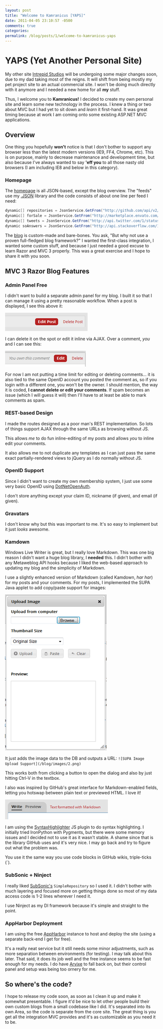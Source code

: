```yaml
---
layout: post
title: "Welcome to Kamranicus [YAPS]"
date: 2011-04-05 23:10:57 -0500
comments: true
categories:
permalink: /blog/posts/1/welcome-to-kamranicus-yaps
---
```


# YAPS (Yet Another Personal Site)

My other site [Intrepid Studios](http://intrepidstudios.com) will be undergoing some major changes soon, due to my dad taking most of the reigns. It will shift from being mostly my pet project site to an actual commercial site. I won't be doing much directly with it anymore and I needed a new home for all **my** stuff.

Thus, I welcome you to **Kamranicus!** I decided to create my own personal site and learn some new technology in the process. I knew a thing or two about MVC but I had yet to sit down and *learn* it first-hand. It was great timing because at work I am coming onto some existing ASP.NET MVC applications.

## Overview

One thing you hopefully **won't** notice is that I don't bother to support any browser less than the latest modern versions (IE9, FF4, Chrome, etc). This is on purpose, mainly to decrease maintenance and development time, but also because I've always wanted to say **'eff you** to all those nasty old browsers (I am including IE8 and below in this category).

### Homepage

The [homepage](/) is all JSON-based, except the blog overview. The "feeds" use my [.JSON](http://github.com/kamranayub/.JSON) library and the code consists of about one line per feed I need:

```c#
dynamic[] repositories = JsonService.GetFrom("http://github.com/api/v2/json/repos/show/kamranayub").repositories;
dynamic[] forSale = JsonService.GetFrom("http://marketplace.envato.com/api/v2/new-files-from-user:kayub,codecanyon.json").newfilesfromuser;
dynamic[] tweets = JsonService.GetFrom("http://api.twitter.com/1/statuses/user_timeline.json?screen_name=kamranayub");
dynamic soAnswers = JsonService.GetFrom("http://api.stackoverflow.com/1.1/users/109458/answers?pagesize=6&sort=creation");
```

The [blog](/Blog) is custom-made and bare-bones. You ask, "But why not use a proven full-fledged blog framework?" I wanted the first-class integration, I wanted some custom stuff, and because I just needed a good excuse to learn Razor and MVC 3 properly. This was a great exercise and I hope to share it with you soon.

## MVC 3 Razor Blog Features

### Admin Panel Free

I didn't want to build a separate admin panel for my blog. I built it so that I can manage it using a pretty reasonable workflow. When a post is displayed, I see this above it:

![Post Toolbar](/blog/images/1.png)

I can delete it on the spot or edit it inline via AJAX. Over a comment, *you* and I can see this:

![Comment Toolbar](/blog/images/2.png)

For now I am not putting a time limit for editing or deleting comments... it is also tied to the same OpenID account you posted the comment as, so if you login with a different one, you won't be the owner. I should mention, the way it is coded, **I cannot delete or edit your comments**. If spam becomes an issue (which I will guess it will) then I'll have to at least be able to mark comments as spam.

### REST-based Design

I made the routes designed as a poor man's REST implementation. So lots of things support AJAX through the same URLs as browsing without JS.

This allows *me* to do fun inline-editing of my posts and allows *you* to inline edit your comments.

It also allows me to not duplicate any templates as I can just pass the same exact partially-rendered views to jQuery as I do normally without JS.

### OpenID Support

Since I didn't want to create my own membership system, I just use some very basic OpenID using [DotNetOpenAuth](http://www.dotnetopenauth.net/).

I don't store anything except your claim ID, nickname (if given), and email (if given).

### Gravatars

I don't know why but this was important to me. It's so easy to implement but it just *looks* awesome.

### Kamdown

Windows Live Writer is great, but I really love Markdown. This was one big reason I didn't want a huge blog library, I **needed** this. I didn't bother with any Metaweblog API hooks because I liked the web-based approach to updating my blog and the simplicity of Markdown.

I use a slightly enhanced version of Markdown (called Kamdown, *har har*) for my posts and your comments. For my posts, I implemented the SUPA Java applet to add copy/paste support for images:

![SUPA Upload Popup](/blog/images/3.png)

It just adds the image data to the DB and outputs a URL: `![SUPA Image Upload Support](/blog/images/2.png)`

This works both from clicking a button to open the dialog and also by just hitting Ctrl-V in the textbox.

I also was inspired by GitHub's great interface for Markdown-enabled fields, letting you hotswap between plain text or previewed HTML. I love it!

![Markdown editor](/blog/images/4.png)

I am using the [SyntaxHighlighter](http://alexgorbatchev.com/SyntaxHighlighter/) JS plugin to do syntax highlighting. I initially tried IronPython with Pygments, but there were some memory issues and I decided not to use it as it wasn't stable. A shame since that is the library GitHub uses and it's very nice. I may go back and try to figure out what the problem was.

You use it the same way you use code blocks in GitHub wikis, triple-ticks (`).

### SubSonic + Ninject

I really liked [SubSonic's](http://subsonicproject.com) `SimpleRepository` so I used it. I didn't bother with much layering and focused more on getting things done so most of my data access code is 1-2 lines wherever I need it.

I use Ninject as my DI framework because it's simple and straight to the point.

### AppHarbor Deployment

I am using the free [AppHarbor](http://appharbor.com) instance to host and deploy the site (using a separate back-end I get for free).

It's a really neat service but it still needs some minor adjustments, such as more separation between environments (for testing). I may talk about this later. That said, it does its job well and the free instance seems to be fast enough for my needs. I do have [Arvixe](http://arvixe.com) to fall back on, but their control panel and setup was being too ornery for me.

## So where's the code?

I hope to release my code soon, as soon as I clean it up and make it somewhat presentable. I figure it'd be nice to let other people build their own custom blogs from a small codebase like I did. It's separated into its own Area, so the code is separate from the core site. The great thing is you get all the integration MVC provides and it's as customizable as you need it to be.